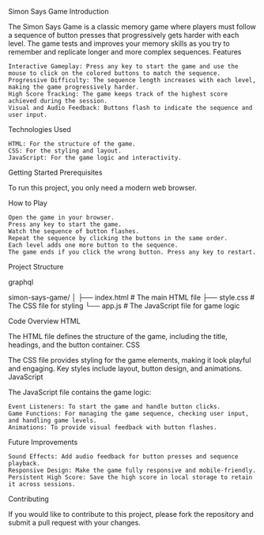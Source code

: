 Simon Says Game
Introduction

The Simon Says Game is a classic memory game where players must follow a sequence of button presses that progressively gets harder with each level. The game tests and improves your memory skills as you try to remember and replicate longer and more complex sequences.
Features

    Interactive Gameplay: Press any key to start the game and use the mouse to click on the colored buttons to match the sequence.
    Progressive Difficulty: The sequence length increases with each level, making the game progressively harder.
    High Score Tracking: The game keeps track of the highest score achieved during the session.
    Visual and Audio Feedback: Buttons flash to indicate the sequence and user input.

Technologies Used

    HTML: For the structure of the game.
    CSS: For the styling and layout.
    JavaScript: For the game logic and interactivity.

Getting Started
Prerequisites

To run this project, you only need a modern web browser.

How to Play

    Open the game in your browser.
    Press any key to start the game.
    Watch the sequence of button flashes.
    Repeat the sequence by clicking the buttons in the same order.
    Each level adds one more button to the sequence.
    The game ends if you click the wrong button. Press any key to restart.

Project Structure

graphql

simon-says-game/
│
├── index.html        # The main HTML file
├── style.css         # The CSS file for styling
└── app.js            # The JavaScript file for game logic

Code Overview
HTML

The HTML file defines the structure of the game, including the title, headings, and the button container.
CSS

The CSS file provides styling for the game elements, making it look playful and engaging. Key styles include layout, button design, and animations.
JavaScript

The JavaScript file contains the game logic:

    Event Listeners: To start the game and handle button clicks.
    Game Functions: For managing the game sequence, checking user input, and handling game levels.
    Animations: To provide visual feedback with button flashes.

Future Improvements

    Sound Effects: Add audio feedback for button presses and sequence playback.
    Responsive Design: Make the game fully responsive and mobile-friendly.
    Persistent High Score: Save the high score in local storage to retain it across sessions.

Contributing

If you would like to contribute to this project, please fork the repository and submit a pull request with your changes.

